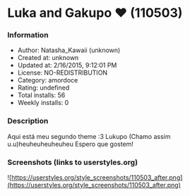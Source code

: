 # Luka and Gakupo ♥ (110503)

### Information
- Author: Natasha_Kawaii (unknown)
- Created at: unknown
- Updated at: 2/16/2015, 9:12:01 PM
- License: NO-REDISTRIBUTION
- Category: amordoce
- Rating: undefined
- Total installs: 56
- Weekly installs: 0


### Description
Aqui está meu segundo theme :3 Lukupo (Chamo assim u.u)heuheuheuheuheu Espero que gostem!


### Screenshots (links to userstyles.org)
![https://userstyles.org/style_screenshots/110503_after.png](https://userstyles.org/style_screenshots/110503_after.png)


